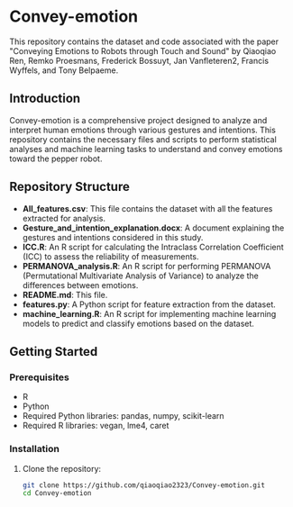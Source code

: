 # Convey-emotion

This repository contains the dataset and code associated with the paper "Conveying Emotions to Robots through Touch and Sound" by Qiaoqiao Ren, Remko Proesmans, Frederick Bossuyt, Jan Vanfleteren2, Francis Wyffels, and Tony Belpaeme.

## Introduction
Convey-emotion is a comprehensive project designed to analyze and interpret human emotions through various gestures and intentions. This repository contains the necessary files and scripts to perform statistical analyses and machine learning tasks to understand and convey emotions toward the pepper robot.

## Repository Structure

- **All_features.csv**: This file contains the dataset with all the features extracted for analysis.
- **Gesture_and_intention_explanation.docx**: A document explaining the gestures and intentions considered in this study.
- **ICC.R**: An R script for calculating the Intraclass Correlation Coefficient (ICC) to assess the reliability of measurements.
- **PERMANOVA_analysis.R**: An R script for performing PERMANOVA (Permutational Multivariate Analysis of Variance) to analyze the differences between emotions.
- **README.md**: This file.
- **features.py**: A Python script for feature extraction from the dataset.
- **machine_learning.R**: An R script for implementing machine learning models to predict and classify emotions based on the dataset.

## Getting Started

### Prerequisites
- R 
- Python 
- Required Python libraries: pandas, numpy, scikit-learn
- Required R libraries: vegan, lme4, caret

### Installation
1. Clone the repository:
   ```bash
   git clone https://github.com/qiaoqiao2323/Convey-emotion.git
   cd Convey-emotion
